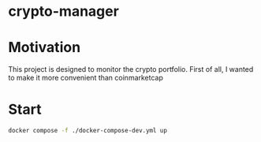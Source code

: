 crypto-manager
==============

# Motivation
This project is designed to monitor the crypto portfolio.
First of all, I wanted to make it more convenient than coinmarketcap

# Start

```bash
docker compose -f ./docker-compose-dev.yml up
```
